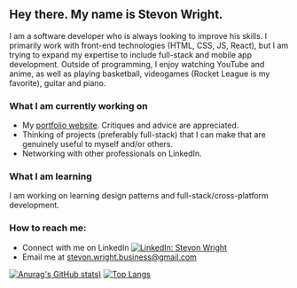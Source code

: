 ## Hey there. My name is Stevon Wright.

I am a software developer who is always looking to improve his skills. I primarily work with front-end technologies (HTML, CSS, JS, React), but I am trying to expand my expertise to include full-stack and mobile app development. Outside of programming, I enjoy watching YouTube and anime, as well as playing basketball, videogames (Rocket League is my favorite), guitar and piano.

### What I am currently working on

- My [portfolio website](https://stevon-wright.netlify.app/). Critiques and advice are appreciated.
- Thinking of projects (preferably full-stack) that I can make that are genuinely useful to myself and/or others.
- Networking with other professionals on LinkedIn.

### What I am learning

I am working on learning design patterns and full-stack/cross-platform development.

### How to reach me:

- Connect with me on LinkedIn [![LinkedIn: Stevon Wright](https://img.shields.io/badge/-Stevon_Wright-blue?style=flat-square&logo=Linkedin&logoColor=white&link=https://www.linkedin.com/in/stevon-wright/)](https://www.linkedin.com/in/stevon-wright/)
- Email me at [stevon.wright.business@gmail.com](mailto:stevon.wright.business@gmail.com)

[![Anurag's GitHub stats](https://github-readme-stats.vercel.app/api?username=TeenageMutantCoder&show_icons=true&include_all_commits=true))](https://github.com/anuraghazra/github-readme-stats)
[![Top Langs](https://github-readme-stats.vercel.app/api/top-langs/?username=TeenageMutantCoder&layout=compact)](https://github.com/anuraghazra/github-readme-stats)

<!--
**TeenageMutantCoder/TeenageMutantCoder** is a ✨ _special_ ✨ repository because its `README.md` (this file) appears on your GitHub profile.

Here are some ideas to get you started:

- 🔭 I’m currently working on ...
- 🌱 I’m currently learning ...
- 👯 I’m looking to collaborate on ...
- 🤔 I’m looking for help with ...
- 💬 Ask me about ...
- 📫 How to reach me: ...
- 😄 Pronouns: ...
- ⚡ Fun fact: ...
-->
